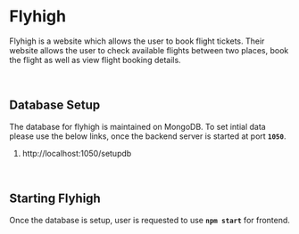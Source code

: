 # Flyhigh
Flyhigh  is a website which allows the user to book flight tickets. Their website allows the user to check available flights between two places, book the flight as well as view flight booking details. 
 
<br />

## Database Setup
The database for flyhigh is maintained on MongoDB. To set intial data please use the below links, once the backend server is started at port **`1050`**. 
<ol>
    <li>http://localhost:1050/setupdb</li>
</ol>

<br />

## Starting Flyhigh
Once the database is setup, user is requested to use **`npm start`** for frontend.